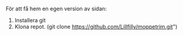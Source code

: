 För att få hem en egen version av sidan:

1. Installera git
2. Klona repot. (git clone https://github.com/Lillfilly/moppetrim.git")